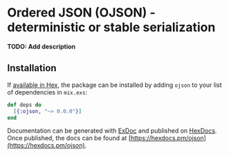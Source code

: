 # Ordered JSON (OJSON) - deterministic or stable serialization

**TODO: Add description**

## Installation

If [available in Hex](https://hex.pm/docs/publish), the package can be installed
by adding `ojson` to your list of dependencies in `mix.exs`:

```elixir
def deps do
  [{:ojson, "~> 0.0.0"}]
end
```

Documentation can be generated with [ExDoc](https://github.com/elixir-lang/ex_doc)
and published on [HexDocs](https://hexdocs.pm). Once published, the docs can
be found at [https://hexdocs.pm/ojson](https://hexdocs.pm/ojson).

